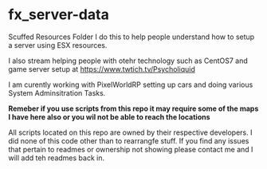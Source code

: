 # fx_server-data
Scuffed Resources Folder
I do this to help people understand how to setup a server using ESX resources.

I also stream helping people with otehr technology such as CentOS7 and game server setup at https://www.twtich.tv/Psycholiquid

I am curently working with PixelWorldRP setting up cars and doing various System Adminsitration Tasks.

<b>Remeber if you use scripts from this repo it may require some of the maps I have here also or you wil not be able to reach the locations</b>

All scripts located on this repo are owned by their respective developers. I did none of this code other than to rearrangfe stuff. If you find any issues that pertain to readmes or ownership not showing please contact me and I will add teh readmes back in.
